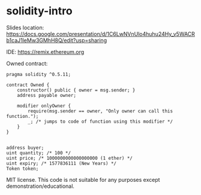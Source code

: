 # solidity-intro

Slides location: https://docs.google.com/presentation/d/1C6LwNVnUlo4huhu24Hy_v5WACRb1caJ1leMw3GMhH8Q/edit?usp=sharing

IDE: https://remix.ethereum.org

Owned contract:

```
pragma solidity ^0.5.11;

contract Owned {
    constructor() public { owner = msg.sender; }
    address payable owner;

    modifier onlyOwner {
        require(msg.sender == owner, "Only owner can call this function.");
        _; /* jumps to code of function using this modifier */
    }
}


address buyer;
uint quantity; /* 100 */
uint price; /* 1000000000000000000 (1 ether) */
uint expiry; /* 1577836111 (New Years) */
Token token;

```
MIT license. This code is not suitable for any purposes except demonstration/educational.
